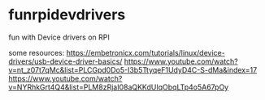 # funrpidevdrivers
fun with Device drivers on RPI


some resources:
https://embetronicx.com/tutorials/linux/device-drivers/usb-device-driver-basics/
https://www.youtube.com/watch?v=nt_z07t7qMc&list=PLCGpd0Do5-I3b5TtyqeF1UdyD4C-S-dMa&index=17
https://www.youtube.com/watch?v=NYRhkGrt4Q4&list=PLM8zRjaI08aQKKdUIqObqLTp4o5A67pOy

